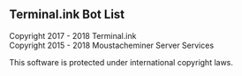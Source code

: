 Terminal.ink Bot List
---------------------

Copyright 2017 - 2018 Terminal.ink  
Copyright 2015 - 2018 Moustacheminer Server Services

This software is protected under international copyright laws.
